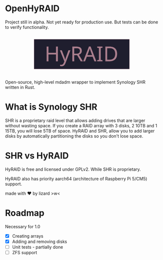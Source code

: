 # OpenHyRAID

Project still in alpha. Not yet ready for production use. But tests can be done to verify functionality.
<p align="center">
  <img src="img/hyraid.svg"
    height="100"
    style="padding:16px;"  
  >
</p>

Open-source, high-level mdadm wrapper to implement Synology SHR written in Rust.

# What is Synology SHR

SHR is a proprietary raid level that allows adding drives that are larger without wasting space. If you create a RAID array with 3 disks, 2 10TB and 1 15TB, you will lose 5TB of space. HyRAID and SHR, allow you to add larger disks by automatically partitioning the disks so you don't lose space.

# SHR vs HyRAID

HyRAID is free and licensed under GPLv2. While SHR is proprietary.

HyRAID also has priority aarch64 (architecture of Raspberry Pi 5/CM5) support.

made with ❤️ by lizard >w<

# Roadmap
Necessary for 1.0
  - [x] Creating arrays
  - [x] Adding and removing disks
  - [ ] Unit tests - partially done
  - [ ] ZFS support